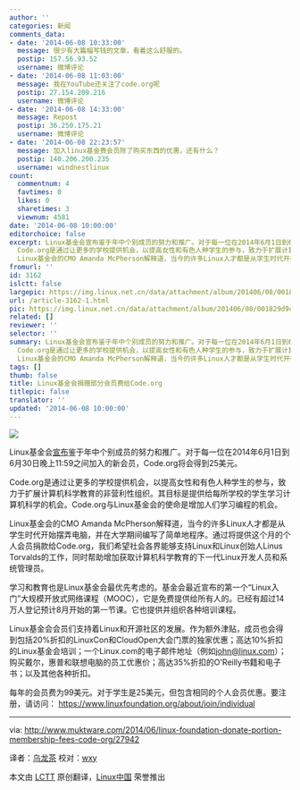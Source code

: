 ```yaml
---
author: ''
categories: 新闻
comments_data:
- date: '2014-06-08 10:33:00'
  message: 很少有大篇幅写钱的文章，看着这么舒服的。
  postip: 157.56.93.52
  username: 微博评论
- date: '2014-06-08 11:03:00'
  message: 我在YouTube还关注了code.org呢
  postip: 27.154.209.216
  username: 微博评论
- date: '2014-06-08 14:33:00'
  message: Repost
  postip: 36.250.175.21
  username: 微博评论
- date: '2014-06-08 22:23:57'
  message: 加入linux基金费会员除了购买东西的优惠，还有什么？
  postip: 140.206.200.235
  username: windnestlinux
count:
  commentnum: 4
  favtimes: 0
  likes: 0
  sharetimes: 3
  viewnum: 4581
date: '2014-06-08 10:00:00'
editorchoice: false
excerpt: Linux基金会宣布鉴于年中个别成员的努力和推广。对于每一位在2014年6月1日到6月30日晚上11:59之间加入的新会员，Code.org将会得到25美元。
  Code.org是通过让更多的学校提供机会，以提高女性和有色人种学生的参与，致力于扩展计算机科学教育的非营利性组织。其目标是提供给每所学校的学生学习计算机科学的机会。Code.org与Linux基金会的使命是增加人们学习编程的机会。
  Linux基金会的CMO Amanda McPherson解释道，当今的许多Linux人才都是从学生时代开始摆弄电脑，并在大学期间编写了简单地程序。通过将提供这个月的个人会员捐款给Code.org
fromurl: ''
id: 3162
islctt: false
largepic: https://img.linux.net.cn/data/attachment/album/201406/08/001829d9cc7d3r755c3b3q.png
url: /article-3162-1.html
pic: https://img.linux.net.cn/data/attachment/album/201406/08/001829d9cc7d3r755c3b3q.png.thumb.jpg
related: []
reviewer: ''
selector: ''
summary: Linux基金会宣布鉴于年中个别成员的努力和推广。对于每一位在2014年6月1日到6月30日晚上11:59之间加入的新会员，Code.org将会得到25美元。
  Code.org是通过让更多的学校提供机会，以提高女性和有色人种学生的参与，致力于扩展计算机科学教育的非营利性组织。其目标是提供给每所学校的学生学习计算机科学的机会。Code.org与Linux基金会的使命是增加人们学习编程的机会。
  Linux基金会的CMO Amanda McPherson解释道，当今的许多Linux人才都是从学生时代开始摆弄电脑，并在大学期间编写了简单地程序。通过将提供这个月的个人会员捐款给Code.org
tags: []
thumb: false
title: Linux基金会捐赠部分会员费给Code.org
titlepic: false
translator: ''
updated: '2014-06-08 10:00:00'
---
```


![](/data/attachment/album/201406/08/001829d9cc7d3r755c3b3q.png)


Linux基金会[宣布](http://www.linuxfoundation.org/news-media/announcements/2014/06/linux-foundations-biannual-membership-drive-kicks-portion-dues)鉴于年中个别成员的努力和推广。对于每一位在2014年6月1日到6月30日晚上11:59之间加入的新会员，Code.org将会得到25美元。


Code.org是通过让更多的学校提供机会，以提高女性和有色人种学生的参与，致力于扩展计算机科学教育的非营利性组织。其目标是提供给每所学校的学生学习计算机科学的机会。Code.org与Linux基金会的使命是增加人们学习编程的机会。


Linux基金会的CMO Amanda McPherson解释道，当今的许多Linux人才都是从学生时代开始摆弄电脑，并在大学期间编写了简单地程序。通过将提供这个月的个人会员捐款给Code.org，我们希望社会各界能够支持Linux和Linux创始人Linus Torvalds的工作，同时帮助增加获取计算机科学教育的下一代Linux开发人员和系统管理员。


学习和教育也是Linux基金会最优先考虑的。基金会最近宣布的第一个“Linux入门”大规模开放式网络课程（MOOC），它是免费提供给所有人的。已经有超过14万人登记预计8月开始的第一节课。它也提供并组织各种培训课程。


Linux基金会会员们支持着Linux和开源社区的发展。作为额外津贴，成员也会得到包括20%折扣的LinuxCon和CloudOpen大会门票的独家优惠；高达10%折扣的Linux基金会培训；一个Linux.com的电子邮件地址（例如[john@linux.com](mailto:john@linux.com)）；购买戴尔，惠普和联想电脑的员工优惠价；高达35%折扣的O'Reilly书籍和电子书；以及其他各种折扣。


每年的会员费为99美元。对于学生是25美元，但包含相同的个人会员优惠。要注册，请访问： <https://www.linuxfoundation.org/about/join/individual>




---


via: <http://www.muktware.com/2014/06/linux-foundation-donate-portion-membership-fees-code-org/27942>


译者：[乌龙茶](https://github.com/yechunxiao19) 校对：[wxy](https://github.com/wxy)


本文由 [LCTT](https://github.com/LCTT/TranslateProject) 原创翻译，[Linux中国](http://linux.cn/) 荣誉推出